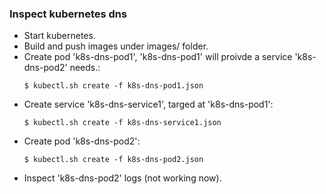 ### Inspect kubernetes dns

- Start kubernetes.
- Build and push images under images/ folder.
- Create pod 'k8s-dns-pod1', 'k8s-dns-pod1' will proivde a service 'k8s-dns-pod2' needs.:
  ```
  $ kubectl.sh create -f k8s-dns-pod1.json
  ```
- Create service 'k8s-dns-service1', targed at 'k8s-dns-pod1':
  ```
  $ kubectl.sh create -f k8s-dns-service1.json
  ```
- Create pod 'k8s-dns-pod2':
  ```
  $ kubectl.sh create -f k8s-dns-pod2.json
  ```
- Inspect 'k8s-dns-pod2' logs (not working now).
